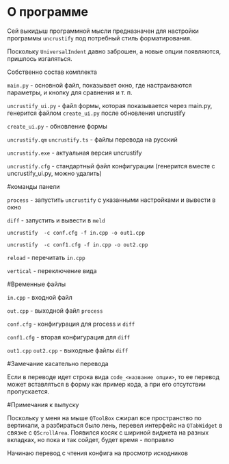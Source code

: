 ﻿# О программе

Сей выкидыш программной мысли предназначен для настройки программы `uncrustify`
под потребный стиль форматирования.

Поскольку `UniversalIndent` давно заброшен, а новые опции появляются, пришлось
изгаляться.

Собственно состав комплекта

`main.py` - основной файл, показывает окно, где настраиваются параметры, и 
кнопку для сравнения и т. п.

`uncrustify_ui.py` - файл формы, которая показывается через main.py, 
генерится файлом `create_ui.py` после обновления uncrustify

`create_ui.py` - обновление формы

`uncrustify.qm`
`uncrustify.ts` - файлы перевода на русский
                 
`uncrustify.exe` - актуальная версия uncrustify

`uncrustify.cfg` - стандартный файл конфигурации (генерится вместе с uncrustify_ui.py,
можно удалить)


#команды панели

`process` - запустить `uncrustify` с указанными настройками и вывести в окно

`diff` - запустить и вывести в `meld`

```
uncrustify  -c conf.cfg -f in.cpp -o out1.cpp

uncrustify  -c conf1.cfg -f in.cpp -o out2.cpp
```
                                 
`reload` - перечитать `in.cpp`

`vertical` - переключение вида


#Временные файлы

`in.cpp` - входной файл

`out.cpp` - выходной файл `process`

`conf.cfg` - конфигурация для process и `diff`

`conf1.cfg` - вторая конфигурация для `diff`

`out1.cpp`
`out2.cpp` - выходные файлы `diff`

#Замечание касательно перевода

Если в переводе идет строка вида `code_<название опции>`, то ее перевод может 
вставляться в форму как пример кода, а при его отсутствии пропускается.

#Примечания к выпуску

Поскольку у меня на мыше `QToolBox` сжирал все пространство по вертикали, а разбираться было
лень, перевел интерфейс на `QTabWidget` в связке с `QScrollArea`. 
Появился косяк с шириной виджета на разных вкладках, но пока и так сойдет, будет время - поправлю 

Начинаю перевод с чтения конфига на просмотр исходников